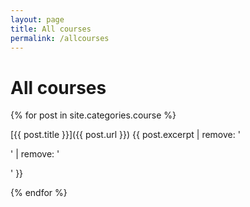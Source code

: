 ```yaml
---
layout: page
title: All courses
permalink: /allcourses
---
```

# All courses

{% for post in site.categories.course %}

[{{ post.title }}]({{ post.url }}) {{ post.excerpt | remove: '<p>' | remove: '</p>' }}

{% endfor %}

